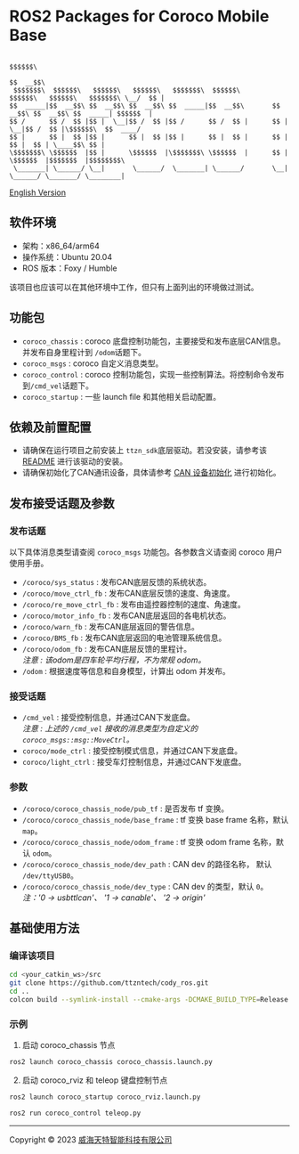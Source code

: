 # ROS2 Packages for Coroco Mobile Base
```
                                                                                                 $$$$$$\  
                                                                                                $$  __$$\ 
 $$$$$$$\  $$$$$$\   $$$$$$\   $$$$$$\   $$$$$$$\  $$$$$$\         $$$$$$\   $$$$$$\   $$$$$$$\ \__/  $$ |
$$  _____|$$  __$$\ $$  __$$\ $$  __$$\ $$  _____|$$  __$$\       $$  __$$\ $$  __$$\ $$  _____| $$$$$$  |
$$ /      $$ /  $$ |$$ |  \__|$$ /  $$ |$$ /      $$ /  $$ |      $$ |  \__|$$ /  $$ |\$$$$$$\  $$  ____/ 
$$ |      $$ |  $$ |$$ |      $$ |  $$ |$$ |      $$ |  $$ |      $$ |      $$ |  $$ | \____$$\ $$ |      
\$$$$$$$\ \$$$$$$  |$$ |      \$$$$$$  |\$$$$$$$\ \$$$$$$  |      $$ |      \$$$$$$  |$$$$$$$  |$$$$$$$$\ 
 \_______| \______/ \__|       \______/  \_______| \______/       \__|       \______/ \_______/ \________|
```
[English Version](./READNE-en.md)

## 软件环境
- 架构：x86_64/arm64
- 操作系统：Ubuntu 20.04
- ROS 版本：Foxy / Humble

该项目也应该可以在其他环境中工作，但只有上面列出的环境做过测试。

## 功能包
- `coroco_chassis` : coroco 底盘控制功能包，主要接受和发布底层CAN信息。并发布自身里程计到 `/odom`话题下。 
- `coroco_msgs` : coroco 自定义消息类型。
- `coroco_control` : coroco 控制功能包，实现一些控制算法。将控制命令发布到`/cmd_vel`话题下。
- `coroco_startup` : 一些 launch file 和其他相关启动配置。


## 依赖及前置配置
- 请确保在运行项目之前安装上 `ttzn_sdk`底层驱动。若没安装，请参考该 [README](https://github.com/ttzntech/ttzn_sdk/#安装底盘驱动) 进行该驱动的安装。
- 请确保初始化了CAN通讯设备，具体请参考 [CAN 设备初始化](https://github.com/ttzntech/ttzn_sdk/#can-设备初始化) 进行初始化。

## 发布接受话题及参数
### 发布话题
以下具体消息类型请查阅 `coroco_msgs` 功能包。各参数含义请查阅 coroco 用户使用手册。
- `/coroco/sys_status` : 发布CAN底层反馈的系统状态。
- `/coroco/move_ctrl_fb` : 发布CAN底层反馈的速度、角速度。
- `/coroco/re_move_ctrl_fb` : 发布由遥控器控制的速度、角速度。
- `/coroco/motor_info_fb` : 发布CAN底层返回的各电机状态。
- `/coroco/warn_fb` : 发布CAN底层返回的警告信息。
- `/coroco/BMS_fb` : 发布CAN底层返回的电池管理系统信息。
- `/coroco/odom_fb` : 发布CAN底层反馈的里程计。\
*注意 : 该odom是四车轮平均行程，不为常规 odom。* 
- `/odom` : 根据速度等信息和自身模型，计算出 odom 并发布。

### 接受话题
- `/cmd_vel` : 接受控制信息，并通过CAN下发底盘。\
*注意 : 上述的 `/cmd_vel` 接收的消息类型为自定义的 `coroco_msgs::msg::MoveCtrl`。* 
- `coroco/mode_ctrl` : 接受控制模式信息，并通过CAN下发底盘。
- `coroco/light_ctrl` : 接受车灯控制信息，并通过CAN下发底盘。

### 参数
- `/coroco/coroco_chassis_node/pub_tf` : 是否发布 tf 变换。
- `/coroco/coroco_chassis_node/base_frame` : tf 变换 base frame 名称，默认 `map`。
- `/coroco/coroco_chassis_node/odom_frame` : tf 变换 odom frame 名称，默认 `odom`。
- `/coroco/coroco_chassis_node/dev_path` : CAN dev 的路径名称， 默认 `/dev/ttyUSB0`。
- `/coroco/coroco_chassis_node/dev_type` : CAN dev 的类型，默认 `0`。\
*注：'0 -> usbttlcan'、 '1 -> canable'、 '2 -> origin'*

## 基础使用方法
### 编译该项目
```bash
cd <your_catkin_ws>/src
git clone https://github.com/ttzntech/cody_ros.git
cd ..
colcon build --symlink-install --cmake-args -DCMAKE_BUILD_TYPE=Release
```
### 示例
1. 启动 coroco_chassis 节点
```bash
ros2 launch coroco_chassis coroco_chassis.launch.py
```
2. 启动 coroco_rviz 和 teleop 键盘控制节点
```bash
ros2 launch coroco_startup coroco_rviz.launch.py

ros2 run coroco_control teleop.py
```
---
Copyright &copy; 2023 [威海天特智能科技有限公司](http://ttzntech.com/)